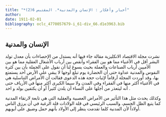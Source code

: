 ```yaml
---
title: "*أخبار وأفكار : الإنسان والمدنية*. المقتبس 6(2)"
author: 
date: 1911-02-01
bibliography: oclc_4770057679-i_61-div_66.d1e3963.bib
---
```




##  الإنسان والمدنية 


 نشرت مجلة  الاقتصاد  الانكليزية مقالة  جاء فيها أنه يستدل من الإحصاءات بأن معدل تولد البشر أقل في الأغنياء مما هو بين الفقراء وأنقص بين أرباب الأشغال العقلية مما هو بين الأميين أرباب الصناعات والعملة بحيث يسوغ لنا أن نقول على الجملة بأن بين كثرة النفوس والمدنية عداوة حتى أن الحضارة يوم تبلغ أوجها لا يبقى على الأرض  أحد  يستمتع بها، وقد أوردت المجلة أرقاماً لإثبات حجة هذه الدعوى فقالت أن الأمراض التناسلية هي في الأغنياء أكثر منها في الفقراء وفي المدن ولا سيما الكبرى أكثر منها في الأرياف حتى أنه ليتعذر من أجلها على النساء أن يلدن كثيراً أو أن يكتفين بولد و  احد  . 

 وكذلك يحدث مثل هذا التأثير من الأمراض العصبية والعقلية التي هي تابعة لارتقاء المدنية كما يتبع الظل الجسم، والسبب الرئيسي في قلة الولادات قلة الرغبة في أن يرزق الناس أولاداً لأن المدنية كلما تقدمت ينظر إلى الأولاد بأنهم حمل وضيق على أبويهم. 
